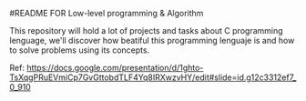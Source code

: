 #README FOR  Low-level programming & Algorithm

This repository will hold a lot of projects and tasks about C programming lenguage, we'll discover how beatiful this programming lenguaje is and how to solve problems using its concepts.

Ref: https://docs.google.com/presentation/d/1ghto-TsXqgPRuEVmiCp7GvGttobdTLF4Yq8IRXwzvHY/edit#slide=id.g12c3312ef7_0_910